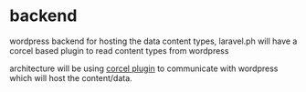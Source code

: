 # backend
wordpress backend for hosting the data content types, laravel.ph will have a corcel based plugin to read content types from wordpress

architecture will be using [corcel plugin](https://github.com/corcel/corcel) to communicate with wordpress which will host the content/data.
